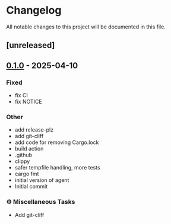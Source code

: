 # Changelog

All notable changes to this project will be documented in this file.

## [unreleased]

## [0.1.0](https://github.com/async-profiler/rust-agent/releases/tag/v0.1.0) - 2025-04-10

### Fixed

- fix CI
- fix NOTICE

### Other

- add release-plz
- add git-cliff
- add code for removing Cargo.lock
- build action
- .github
- clippy
- safer tempfile handling, more tests
- cargo fmt
- initial version of agent
- Initial commit

### ⚙️ Miscellaneous Tasks

- Add git-cliff

<!-- generated by git-cliff -->
